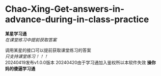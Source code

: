 # Chao-Xing-Get-answers-in-advance-during-in-class-practice

**某星学习通**  
*在课堂练习中提前获取答案*

调用某星的接口可以提前获取课堂练习的答案  
*只支持课堂练习！！！*  
20240419发布v1.0.0版本
20240420由于学习通加入鉴权所以本软件失效
**操你妈的傻逼学习通**
